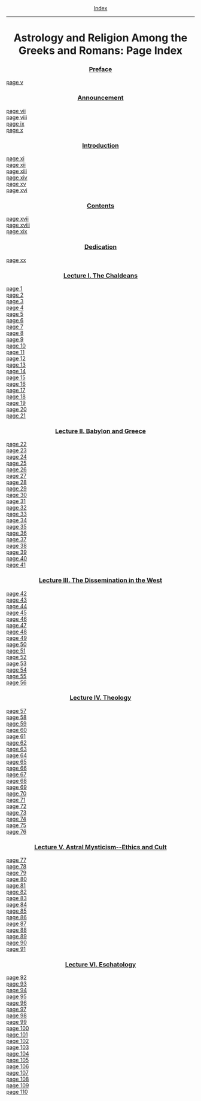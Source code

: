 <body>
 <center><a href="index.htm">Index</a></center><hr>
 <h1 align="CENTER">Astrology and Religion Among the Greeks and Romans: Page Index</h1>
 <h3 align="CENTER"><a href="argr01.htm">Preface</a></h3>
 <a href="argr01.htm#page_v">page v</a><br>
 <h3 align="CENTER"><a href="argr02.htm">Announcement</a></h3>
 <a href="argr02.htm#page_vii">page vii</a><br>
 <a href="argr02.htm#page_viii">page viii</a><br>
 <a href="argr02.htm#page_ix">page ix</a><br>
 <a href="argr02.htm#page_x">page x</a><br>
 <h3 align="CENTER"><a href="argr03.htm">Introduction</a></h3>
 <a href="argr03.htm#page_xi">page xi</a><br>
 <a href="argr03.htm#page_xii">page xii</a><br>
 <a href="argr03.htm#page_xiii">page xiii</a><br>
 <a href="argr03.htm#page_xiv">page xiv</a><br>
 <a href="argr03.htm#page_xv">page xv</a><br>
 <a href="argr03.htm#page_xvi">page xvi</a><br>
 <h3 align="CENTER"><a href="argr04.htm">Contents</a></h3>
 <a href="argr04.htm#page_xvii">page xvii</a><br>
 <a href="argr04.htm#page_xviii">page xviii</a><br>
 <a href="argr04.htm#page_xix">page xix</a><br>
 <h3 align="CENTER"><a href="argr05.htm">Dedication</a></h3>
 <a href="argr05.htm#page_xx">page xx</a><br>
 <h3 align="CENTER"><a href="argr06.htm">Lecture I. The Chaldeans</a></h3>
 <a href="argr06.htm#page_1">page 1</a><br>
 <a href="argr06.htm#page_2">page 2</a><br>
 <a href="argr06.htm#page_3">page 3</a><br>
 <a href="argr06.htm#page_4">page 4</a><br>
 <a href="argr06.htm#page_5">page 5</a><br>
 <a href="argr06.htm#page_6">page 6</a><br>
 <a href="argr06.htm#page_7">page 7</a><br>
 <a href="argr06.htm#page_8">page 8</a><br>
 <a href="argr06.htm#page_9">page 9</a><br>
 <a href="argr06.htm#page_10">page 10</a><br>
 <a href="argr06.htm#page_11">page 11</a><br>
 <a href="argr06.htm#page_12">page 12</a><br>
 <a href="argr06.htm#page_13">page 13</a><br>
 <a href="argr06.htm#page_14">page 14</a><br>
 <a href="argr06.htm#page_15">page 15</a><br>
 <a href="argr06.htm#page_16">page 16</a><br>
 <a href="argr06.htm#page_17">page 17</a><br>
 <a href="argr06.htm#page_18">page 18</a><br>
 <a href="argr06.htm#page_19">page 19</a><br>
 <a href="argr06.htm#page_20">page 20</a><br>
 <a href="argr06.htm#page_21">page 21</a><br>
 <h3 align="CENTER"><a href="argr07.htm">Lecture II. Babylon and Greece</a></h3>
 <a href="argr07.htm#page_22">page 22</a><br>
 <a href="argr07.htm#page_23">page 23</a><br>
 <a href="argr07.htm#page_24">page 24</a><br>
 <a href="argr07.htm#page_25">page 25</a><br>
 <a href="argr07.htm#page_26">page 26</a><br>
 <a href="argr07.htm#page_27">page 27</a><br>
 <a href="argr07.htm#page_28">page 28</a><br>
 <a href="argr07.htm#page_29">page 29</a><br>
 <a href="argr07.htm#page_30">page 30</a><br>
 <a href="argr07.htm#page_31">page 31</a><br>
 <a href="argr07.htm#page_32">page 32</a><br>
 <a href="argr07.htm#page_33">page 33</a><br>
 <a href="argr07.htm#page_34">page 34</a><br>
 <a href="argr07.htm#page_35">page 35</a><br>
 <a href="argr07.htm#page_36">page 36</a><br>
 <a href="argr07.htm#page_37">page 37</a><br>
 <a href="argr07.htm#page_38">page 38</a><br>
 <a href="argr07.htm#page_39">page 39</a><br>
 <a href="argr07.htm#page_40">page 40</a><br>
 <a href="argr07.htm#page_41">page 41</a><br>
 <h3 align="CENTER"><a href="argr08.htm">Lecture III. The Dissemination in the West</a></h3>
 <a href="argr08.htm#page_42">page 42</a><br>
 <a href="argr08.htm#page_43">page 43</a><br>
 <a href="argr08.htm#page_44">page 44</a><br>
 <a href="argr08.htm#page_45">page 45</a><br>
 <a href="argr08.htm#page_46">page 46</a><br>
 <a href="argr08.htm#page_47">page 47</a><br>
 <a href="argr08.htm#page_48">page 48</a><br>
 <a href="argr08.htm#page_49">page 49</a><br>
 <a href="argr08.htm#page_50">page 50</a><br>
 <a href="argr08.htm#page_51">page 51</a><br>
 <a href="argr08.htm#page_52">page 52</a><br>
 <a href="argr08.htm#page_53">page 53</a><br>
 <a href="argr08.htm#page_54">page 54</a><br>
 <a href="argr08.htm#page_55">page 55</a><br>
 <a href="argr08.htm#page_56">page 56</a><br>
 <h3 align="CENTER"><a href="argr09.htm">Lecture IV. Theology</a></h3>
 <a href="argr09.htm#page_57">page 57</a><br>
 <a href="argr09.htm#page_58">page 58</a><br>
 <a href="argr09.htm#page_59">page 59</a><br>
 <a href="argr09.htm#page_60">page 60</a><br>
 <a href="argr09.htm#page_61">page 61</a><br>
 <a href="argr09.htm#page_62">page 62</a><br>
 <a href="argr09.htm#page_63">page 63</a><br>
 <a href="argr09.htm#page_64">page 64</a><br>
 <a href="argr09.htm#page_65">page 65</a><br>
 <a href="argr09.htm#page_66">page 66</a><br>
 <a href="argr09.htm#page_67">page 67</a><br>
 <a href="argr09.htm#page_68">page 68</a><br>
 <a href="argr09.htm#page_69">page 69</a><br>
 <a href="argr09.htm#page_70">page 70</a><br>
 <a href="argr09.htm#page_71">page 71</a><br>
 <a href="argr09.htm#page_72">page 72</a><br>
 <a href="argr09.htm#page_73">page 73</a><br>
 <a href="argr09.htm#page_74">page 74</a><br>
 <a href="argr09.htm#page_75">page 75</a><br>
 <a href="argr09.htm#page_76">page 76</a><br>
 <h3 align="CENTER"><a href="argr10.htm">Lecture V. Astral Mysticism--Ethics and Cult</a></h3>
 <a href="argr10.htm#page_77">page 77</a><br>
 <a href="argr10.htm#page_78">page 78</a><br>
 <a href="argr10.htm#page_79">page 79</a><br>
 <a href="argr10.htm#page_80">page 80</a><br>
 <a href="argr10.htm#page_81">page 81</a><br>
 <a href="argr10.htm#page_82">page 82</a><br>
 <a href="argr10.htm#page_83">page 83</a><br>
 <a href="argr10.htm#page_84">page 84</a><br>
 <a href="argr10.htm#page_85">page 85</a><br>
 <a href="argr10.htm#page_86">page 86</a><br>
 <a href="argr10.htm#page_87">page 87</a><br>
 <a href="argr10.htm#page_88">page 88</a><br>
 <a href="argr10.htm#page_89">page 89</a><br>
 <a href="argr10.htm#page_90">page 90</a><br>
 <a href="argr10.htm#page_91">page 91</a><br>
 <h3 align="CENTER"><a href="argr11.htm">Lecture VI. Eschatology</a></h3>
 <a href="argr11.htm#page_92">page 92</a><br>
 <a href="argr11.htm#page_93">page 93</a><br>
 <a href="argr11.htm#page_94">page 94</a><br>
 <a href="argr11.htm#page_95">page 95</a><br>
 <a href="argr11.htm#page_96">page 96</a><br>
 <a href="argr11.htm#page_97">page 97</a><br>
 <a href="argr11.htm#page_98">page 98</a><br>
 <a href="argr11.htm#page_99">page 99</a><br>
 <a href="argr11.htm#page_100">page 100</a><br>
 <a href="argr11.htm#page_101">page 101</a><br>
 <a href="argr11.htm#page_102">page 102</a><br>
 <a href="argr11.htm#page_103">page 103</a><br>
 <a href="argr11.htm#page_104">page 104</a><br>
 <a href="argr11.htm#page_105">page 105</a><br>
 <a href="argr11.htm#page_106">page 106</a><br>
 <a href="argr11.htm#page_107">page 107</a><br>
 <a href="argr11.htm#page_108">page 108</a><br>
 <a href="argr11.htm#page_109">page 109</a><br>
 <a href="argr11.htm#page_110">page 110</a><br>
 </body>